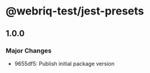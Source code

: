 # @webriq-test/jest-presets

## 1.0.0

### Major Changes

- 9655df5: Publish initial package version

